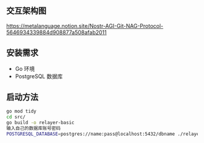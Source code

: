 ## 交互架构图

https://metalanguage.notion.site/Nostr-AGI-Git-NAG-Protocol-5646934339884d908877a508afab2011

## 安装需求

- Go 环境
- PostgreSQL 数据库

## 启动方法

```bash
go mod tidy
cd src/
go build -o relayer-basic
输入自己的数据库账号密码
POSTGRESQL_DATABASE=postgres://name:pass@localhost:5432/dbname ./relayer-basic  
```